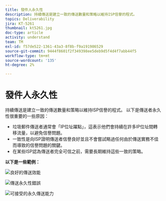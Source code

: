 ```yaml
---
title: 發件人永久性
description: 持續傳送是建立一致的傳送數量和策略以維持ISP信譽的程式。
topics: Deliverability
jira: KT-5261
thumbnail: kt5261.jpg
doc-type: article
activity: understand
team: TM
exl-id: f57de522-1361-43a3-8f8b-f9a191986529
source-git-commit: 9444f8601f2f349398ee5deb9d5f4d4f7abb44f5
workflow-type: tm+mt
source-wordcount: '135'
ht-degree: 2%

---
```


# 發件人永久性

持續傳送是建立一致的傳送數量和策略以維持ISP信譽的程式。 以下是傳送者永久性很重要的一些原因：

* 垃圾郵件傳送者通常會「IP位址躍點」，這表示他們會持續在許多IP位址間轉移流量，以避免信譽問題。
* 一致性是向ISP證明傳送者信譽良好並且不會嘗試略過任何由於傳送實務不佳而導致的信譽問題的關鍵。
* 在某些ISP認為傳送者完全可信之前，需要長期維持這些一致的策略。

**以下是一些範例：**

![良好的傳送效能](assets/Sender_Permanence_1.png)

![傳送永久性錯誤](assets/Sender_Permanence_2.png)

![可接受的永久傳送能力](assets/Sender_Permanence_3.png)
